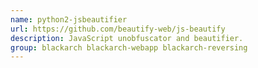 ```yaml
---
name: python2-jsbeautifier
url: https://github.com/beautify-web/js-beautify
description: JavaScript unobfuscator and beautifier.
group: blackarch blackarch-webapp blackarch-reversing
---
```

